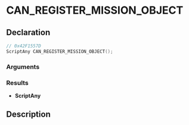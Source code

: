 # CAN_REGISTER_MISSION_OBJECT

## Declaration
```cpp
// 0x42F1557D
ScriptAny CAN_REGISTER_MISSION_OBJECT();
```

### Arguments

### Results
- **ScriptAny**

## Description
